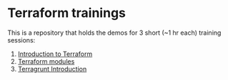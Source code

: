 # Terraform trainings

This is a repository that holds the demos for 3 short (~1 hr each) training sessions:
1. [Introduction to Terraform](https://docs.google.com/presentation/d/1V1aQdGOk_IYJwRi8VJmMDs0wc5kwpvhwgDjgTEqWu7c/edit?usp=sharing)
2. [Terraform modules](https://docs.google.com/presentation/d/1Sj97HL6RHK--WSPnWjGZxrYYevo4TgWCfLIzECOVR1E/edit?usp=sharing)
3. [Terragrunt Introduction](https://docs.google.com/presentation/d/1kGPBi4pmr4icDIK3rUcDNM6_GF0Dvgt1q7d9JF4WEbc/edit?usp=sharing)
